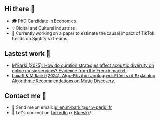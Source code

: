 ## Hi there 👋

- 🎓 PhD Candidate in Economics
- 💡 Digital and Cultural industries
- 🔭 Currently working on a paper to estimate the causal impact of TikTok trends on Spotify's streams

## Lastest work 🔬

- [M'Barki (2025). How do curation strategies affect acoustic diversity on online music services? Evidence from the French market.](https://drive.google.com/file/d/10_14q-6F7LCTnz9z7lzHdYAxjIPUII2M/view?usp=drive_link)
- [Louafi & M'Barki (2024). Algo-Rhythm Unplugged: Effects of Explaining Algorithmic Recommendations on Music Discovery.](https://papers.ssrn.com/sol3/papers.cfm?abstract_id=4982393)

## Contact me 📨

- 📧 Send me an email: julien.m-barki@univ-paris1.fr
- 🙌 Let's connect on [LinkedIn](https://www.linkedin.com/in/julien-m-barki-221aa4197/) or [Bluesky](https://bsky.app/profile/julienmbk.bsky.social)!
